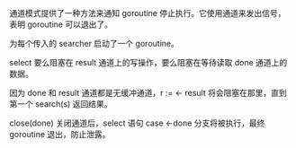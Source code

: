 通道模式提供了一种方法来通知 goroutine 停止执行。它使用通道来发出信号，表明 goroutine 可以退出了。

为每个传入的 searcher 启动了一个 goroutine。

select 要么阻塞在 result 通道上的写操作，要么阻塞在等待读取 done 通道上的数据。

因为 done 和 result 通道都是无缓冲通道，r := <- result 将会阻塞在那里，直到第一个 search(s) 返回结果。

close(done) 关闭通道后，select 语句 case <-done 分支将被执行，最终 goroutine 退出，防止泄露。